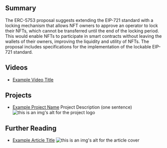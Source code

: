 ## Summary

The ERC-5753 proposal suggests extending the EIP-721 standard with a locking mechanism that allows NFT owners to approve an operator to lock their NFTs, which cannot be transferred until the end of the locking period. This would enable NFTs to participate in smart contracts without leaving the wallets of their owners, improving the liquidity and utility of NFTs. The proposal includes specifications for the implementation of the lockable EIP-721 standard.

## Videos

- [Example Video Title](https://www.youtube.com/watch?v=TDGq4aeevgY)

## Projects

- [Example Project Name](https://xxxx.xxx/xxxxx) Project Description (one sentence) ![this is an img's alt for the project logo](https://xxxx.xxx/project-logo.xxx)

## Further Reading

- [Example Article Title](https://xxxx.xxx/xxxxx) ![this is an img's alt for the article cover](https://xxxx.xxx/article-cover.xxx)
